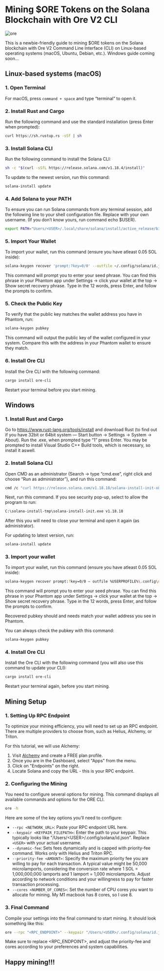 # Mining $ORE Tokens on the Solana Blockchain with Ore V2 CLI
![ore](https://github.com/user-attachments/assets/2f730257-fb18-4078-b8c2-7bccd4c8e160)

This is a newbie-friendly guide to mining $ORE tokens on the Solana blockchain with Ore V2 Command Line Interface (CLI) on Linux-based operating systems (macOS, Ubuntu, Debian, etc.). Windows guide coming soon…

## Linux-based systems (macOS)

### 1. Open Terminal

For macOS, press `command + space` and type “terminal” to open it.

### 2. Install Rust and Cargo

Run the following command and use the standard installation (press Enter when prompted):

```sh
curl https://sh.rustup.rs -sSf | sh
```

### 3. Install Solana CLI

Run the following command to install the Solana CLI:

```sh
sh -c "$(curl -sSfL https://release.solana.com/v1.18.4/install)"
```
To update to the newest version, run this command:

```sh
solana-install update
```

### 4. Add Solana to your PATH

To ensure you can run Solana commands from any terminal session, add the following line to your shell configuration file. Replace <USER> with your own username. (If you don’t know yours, run command echo $USER).

```sh
export PATH="Users/<USER>/.local/share/solana/install/active_release/bin:$PATH"
```

### 5. Import Your Wallet

To import your wallet, run this command (ensure you have atleast 0.05 SOL inside):

```sh
solana-keygen recover 'prompt:?key=0/0' --outfile ~/.config/solana/id.json
```
This command will prompt you to enter your seed phrase. You can find this phrase in your Phantom app under Settings -> click your wallet at the top -> Show secret recovery phrase. Type in the 12 words, press Enter, and follow the prompts to confirm.

### 5. Check the Public Key

To verify that the public key matches the wallet address you have in Phantom, run:

```sh
solana-keygen pubkey
```
This command will output the public key of the wallet configured in your system. Compare this with the address in your Phantom wallet to ensure they match.

### 6. Install Ore CLI

Install the Ore CLI with the following command:

```sh
cargo install ore-cli
```
Restart your terminal before you start mining.

## Windows

### 1. Install Rust and Cargo

Go to https://www.rust-lang.org/tools/install and download Rust (to find out if you have 32bit or 64bit system — Start button -> Settings -> System -> About). Run the .exe, when prompted type “1” press Enter. You may be prompted to install Visual Studio C++ Build tools, which is necessary, so install it aswell.

### 2. Install Solana CLI
Open CMD as an administrator (Search -> type “cmd.exe”, right click and choose “Run as administrator”), and run this command:

```sh
cmd /c "curl https://release.solana.com/v1.18.18/solana-install-init-x86_64-pc-windows-msvc.exe --output C:\solana-install-tmp\solana-install-init.exe --create-dirs"
```

Next, run this command. If you see security pop-up, select to allow the program to run:

```sh
C:\solana-install-tmp\solana-install-init.exe v1.18.18
```

After this you will need to close your terminal and open it again (as administrator).

For updating to latest version, run:

```sh
solana-install update
```

### 3. Import your wallet
To import your wallet, run this command (ensure you have atleast 0.05 SOL inside):

```sh
solana-keygen recover prompt:?key=0/0 — outfile %USERPROFILE%\.config\solana\id.json
```

This command will prompt you to enter your seed phrase. You can find this phrase in your Phantom app under Settings -> click your wallet at the top -> Show secret recovery phrase. Type in the 12 words, press Enter, and follow the prompts to confirm.

Recovered pubkey should and needs match your wallet address you see in Phantom.

You can always check the pubkey with this command:

```sh
solana-keygen pubkey
```

### 4. Install Ore CLI
Install the Ore CLI with the following command (you will also use this command to update your CLI):

```sh
cargo install ore-cli
```

Restart your terminal again, before you start mining.


## Mining Setup

### 1. Setting Up RPC Endpoint

To optimize your mining efficiency, you will need to set up an RPC endpoint. There are multiple providers to choose from, such as Helius, Alchemy, or Triton.

For this tutorial, we will use Alchemy:

1. Visit [Alchemy](https://www.alchemy.com/solana) and create a FREE plan profile.
2. Once you are in the Dashboard, select "Apps" from the menu.
3. Click on "Endpoints" on the right.
4. Locate Solana and copy the URL - this is your RPC endpoint.

### 2. Configuring the Mining

You need to configure several options for mining. This command displays all available commands and options for the ORE CLI.

```sh
ore -h
```
Here are some of the key options you’ll need to configure:

- `--rpc <NETWORK_URL>`: Paste your RPC endpoint URL here.
- `--keypair <KEYPAIR_FILEPATH>`: Enter the path to your keypair. This typically looks like "/Users/&lt;USER&gt;/.config/solana/id.json". Replace `<USER>` with your actual username.
-  `--dynamic-fee`: Sets fees dynamically and is capped with priority-fee command. Works only with Helius and Triton RPC.
- `--priority-fee <AMOUNT>`: Specify the maximum priority fee you are willing to pay for each transaction. A typical value might be 50,000 microlamports, considering the conversion rate where 1 SOL = 1,000,000,000 lamports and 1 lamport = 1,000 microlamports. Adjust according to network conditions and your willingness to pay for faster transaction processing.
- `--cores <NUMBER_OF_CORES>`: Set the number of CPU cores you want to allocate for mining. My M1 macbook has 8 cores, so I use 8.

### 3. Final Command

Compile your settings into the final command to start mining. It should look something like this:

```sh
ore --rpc "<RPC_ENDPOINT>" --keypair "/Users/<USER>/.config/solana/id.json" --dynamic-fee --priority-fee 50000 mine --cores 8
```

Make sure to replace <RPC_ENDPOINT>, <USER> and adjust the priority-fee and cores according to your preferences and system capabilities.

## Happy mining!!!
